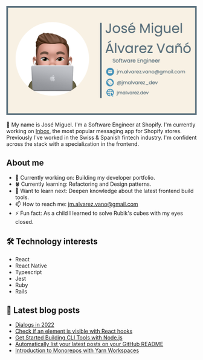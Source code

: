 [![Banner](https://raw.githubusercontent.com/josemiguel-alvarez/josemiguel-alvarez/main/assets/banner-with-border.png)](https://www.jmalvarez.dev)

👋 My name is José Miguel. I'm a Software Engineer at Shopify. I'm currently working on [Inbox](https://www.shopify.com/inbox), the most popular messaging app for Shopify stores. Previously I've worked in the Swiss & Spanish fintech industry. I'm confident across the stack with a specialization in the frontend.

## About me

- 🔨 Currently working on: Building my developer portfolio.
- 🍀 Currently learning: Refactoring and Design patterns.
- 💭 Want to learn next: Deepen knowledge about the latest frontend build tools.
- 📫 How to reach me: jm.alvarez.vano@gmail.com
- ⚡ Fun fact: As a child I learned to solve Rubik's cubes with my eyes closed.

## 🛠️ Technology interests

- React
- React Native
- Typescript
- Jest
- Ruby
- Rails

## 📝 Latest blog posts

<!--START_SECTION:feed-->
* [Dialogs in 2022](https:&#x2F;&#x2F;www.jmalvarez.dev&#x2F;posts&#x2F;dialogs-in-2022)
* [Check if an element is visible with React hooks](https:&#x2F;&#x2F;www.jmalvarez.dev&#x2F;posts&#x2F;check-element-is-visible-react-hooks)
* [Get Started Building CLI Tools with Node.js](https:&#x2F;&#x2F;www.jmalvarez.dev&#x2F;posts&#x2F;build-cli-tool-with-node)
* [Automatically list your latest posts on your GitHub README](https:&#x2F;&#x2F;www.jmalvarez.dev&#x2F;posts&#x2F;automatically-update-github-readme)
* [Introduction to Monorepos with Yarn Workspaces](https:&#x2F;&#x2F;www.jmalvarez.dev&#x2F;posts&#x2F;yarn-workspaces)
<!--END_SECTION:feed-->
